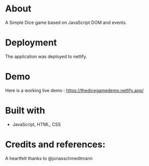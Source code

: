 # About

A Simple Dice game based on JavaScript DOM and events.

# Deployment

The application was deployed to netlify.

# Demo

Here is a working live demo : https://thedicegamedemo.netlify.app/

# Built with

- JavaScript, HTML, CSS

# Credits and references:

A heartfelt thanks to @jonasschmedtmann
